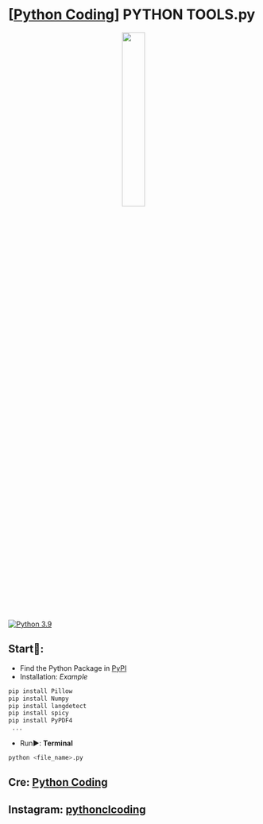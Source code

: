 # [[Python Coding](https://linktr.ee/clcoding)] PYTHON TOOLS.py

<p align="center">
  <a href="https://github.com/ITainment-UIT-04"><img width="30%" height="auto" src="https://github.com/Antares3102/Antares3102/blob/main/ITainment.png" height="175px"/></a>
</p>

[![Python 3.9](https://img.shields.io/badge/Python-3.9-3776AB)](https://www.python.org/downloads/release/python-390/)

## Start🚀:
- Find the Python Package in [PyPI](https://pypi.org/)
- Installation:
*Example*
```sh
pip install Pillow
pip install Numpy
pip install langdetect
pip install spicy
pip install PyPDF4
 ...
```
- Run▶️:
**Terminal**
```sh
python <file_name>.py
```

## Cre: [Python Coding](https://www.instagram.com/pythonclcoding/)
## Instagram: [pythonclcoding](https://www.instagram.com/pythonclcoding/)
